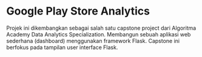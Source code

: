 # Google Play Store Analytics
Projek ini dikembangkan sebagai salah satu capstone project dari Algoritma Academy Data Analytics Specialization. Membangun sebuah aplikasi web sederhana (dashboard) menggunakan framework Flask. Capstone ini berfokus pada tampilan user interface Flask.
